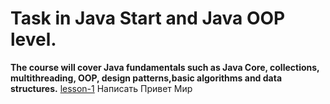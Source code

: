 # Task in Java Start and Java OOP level.

<b>The course will cover Java fundamentals such as Java Core, collections, multithreading, OOP, design patterns,basic algorithms and data structures.</b>
<a href="https://github.com/tikserziku/Java-Course_DMdev_001/blob/main/lesson-1/src/HelloWorld.java">lesson-1</a>  Написать Привет Мир
